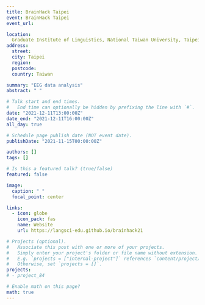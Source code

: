 ```yaml
---
title: BrainHack Taipei
event: BrainHack Taipei
event_url:

location:
  Graduate Institute of Linguistics, National Taiwan University, Taipei, Taiwan
address:
  street:
  city: Taipei
  region:
  postcode:
  country: Taiwan

summary: "EEG data analysis"
abstract: " "

# Talk start and end times.
#   End time can optionally be hidden by prefixing the line with `#`.
date: "2021-12-11T13:00:00Z"
date_end: "2021-12-11T16:00:00Z"
all_day: true

# Schedule page publish date (NOT event date).
publishDate: "2021-11-15T00:00:00Z"

authors: []
tags: []

# Is this a featured talk? (true/false)
featured: false

image:
  caption: " "
  focal_point: center

links:
  - icon: globe
    icon_pack: fas
    name: Website
    url: https://langsci-edu.github.io/brainhack21

# Projects (optional).
#   Associate this post with one or more of your projects.
#   Simply enter your project's folder or file name without extension.
#   E.g. `projects = ["internal-project"]` references `content/project/deep-learning/index.md`.
#   Otherwise, set `projects = []`.
projects:
# - project_84

# Enable math on this page?
math: true
---
```

